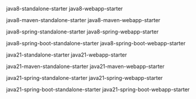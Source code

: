
java8-standalone-starter
java8-webapp-starter

java8-maven-standalone-starter
java8-maven-webapp-starter

java8-spring-standalone-starter
java8-spring-webapp-starter

java8-spring-boot-standalone-starter
java8-spring-boot-webapp-starter




java21-standalone-starter
java21-webapp-starter

java21-maven-standalone-starter
java21-maven-webapp-starter

java21-spring-standalone-starter
java21-spring-webapp-starter

java21-spring-boot-standalone-starter
java21-spring-boot-webapp-starter
